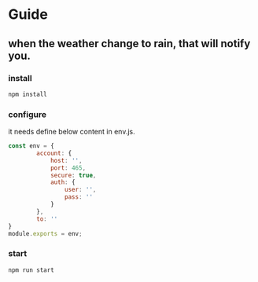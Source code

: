 # Guide
## when the weather change to rain, that will notify you.

### install

```bash
npm install
```

### configure
it needs define below content in env.js.
```javascript
const env = {
        account: {
            host: '',
            port: 465,
            secure: true,
            auth: {
                user: '', 
                pass: ''
            }
        },
        to: ''
}
module.exports = env;
```

### start

```bash
npm run start
```

